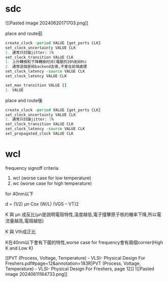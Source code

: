 # sdc

![[Pasted image 20240620171703.png]]

place and route前
``` TCL
create_clock -period VALUE [get_ports CLK]
set_clock_uncertainty VALUE CLK
1. 通常只討論jitter: 5%
set_clock_transition VALUE CLK
1. 上升轉換和下降轉換时间(電壓的20%到80%)
2. 通常這個是給backend去填,不會在前端處理
set_clock_latency -source VALUE CLK
set_clock_latency VALUE CLK

set_max_transition VALUE []
1. VALUE
```


place and route後
``` TCL
create_clock -period VALUE [get_ports CLK]
set_clock_uncertainty VALUE CLK
1. 通常只討論jitter: 5%
set_clock_transition VALUE CLK 
set_clock_latency -source VALUE CLK
set_propagated_clock VALUE CLK
```


# wcl

frequency signoff criteria
1. wcl (worse case for low temperature)
2. wc (worse case for high temperature)


for 40nm以下

d = (1/2) μn Cox (W/L) (VGS – VT)2

K 與 μn 成反比(μn是説明電阻特性,溫度越低,電子撞擊原子核的機率下降,所以電流量越高,電阻越低)

K 與 Vth成正比

K在40nm以下會有下圖的特性,worse case for frequency會有兩個corner(High K and Low K)

[[PVT (Process, Voltage, Temperature) - VLSI- Physical Design For Freshers.pdf#page=12&annotation=183R|PVT (Process, Voltage, Temperature) - VLSI- Physical Design For Freshers, page 12]]
![[Pasted image 20240611164733.png]]
